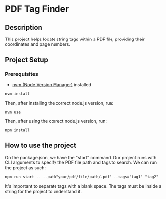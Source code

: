 
# PDF Tag Finder

## Description

This project helps locate string tags within a PDF file, providing their coordinates and page numbers.

## Project Setup

### Prerequisites
- [nvm (Node Version Manager)](https://github.com/nvm-sh/nvm) installed

```
nvm install
```
Then, after installing the correct node.js version, run:
```
nvm use
```
Then, after using the correct node.js version, run:
```
npm install
```
## How to use the project

On the package.json, we have the "start" command. Our project runs with CLI arguments to specify the PDF file path and tags to search.
We can run the project as such:
```
npm run start -- --path"your/pdf/file/path/.pdf" --tags="tag1" "tag2"
```
It's important to separate tags with a blank space. The tags must be inside a string for the project to understand it.